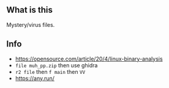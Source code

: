 ## What is this

Mystery/virus files.

## Info

- https://opensource.com/article/20/4/linux-binary-analysis
- `file muh_pp.zip` then use ghidra
- `r2 file` then `f main` then `VV`
- https://any.run/
